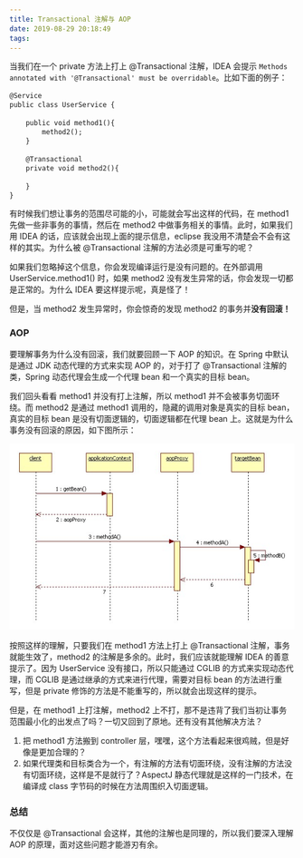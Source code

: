 ```yaml
---
title: Transactional 注解与 AOP
date: 2019-08-29 20:18:49
tags:
---
```


当我们在一个 private 方法上打上 @Transactional 注解，IDEA 会提示 `Methods annotated with '@Transactional' must be overridable`。比如下面的例子：

```
@Service
public class UserService {

    public void method1(){
        method2();
    }

    @Transactional
    private void method2(){

    }
}
```

有时候我们想让事务的范围尽可能的小，可能就会写出这样的代码，在 method1 先做一些非事务的事情，然后在 method2 中做事务相关的事情。此时，如果我们用 IDEA 的话，应该就会出现上面的提示信息，eclipse 我没用不清楚会不会有这样的其实。为什么被 @Transactional 注解的方法必须是可重写的呢？

如果我们忽略掉这个信息，你会发现编译运行是没有问题的。在外部调用 UserService.method1() 时，如果 method2 没有发生异常的话，你会发现一切都是正常的。为什么 IDEA 要这样提示呢，真是怪了！

但是，当 method2 发生异常时，你会惊奇的发现 method2 的事务并**没有回滚！**

### AOP

要理解事务为什么没有回滚，我们就要回顾一下 AOP 的知识。在 Spring 中默认是通过 JDK 动态代理的方式来实现 AOP 的，对于打了 @Transactional 注解的类，Spring 动态代理会生成一个代理 bean 和一个真实的目标 bean。

我们回头看看 method1 并没有打上注解，所以 method1 并不会被事务切面环绕。而 method2 是通过 method1 调用的，隐藏的调用对象是真实的目标 bean，真实的目标 bean 是没有切面逻辑的，切面逻辑都在代理 bean 上。这就是为什么事务没有回滚的原因，如下图所示：

![transactional-aop](https://raw.githubusercontent.com/rason/rason.github.io/master/image/transactional-aop.gif)

按照这样的理解，只要我们在 method1 方法上打上 @Transactional 注解，事务就能生效了，method2 的注解是多余的。此时，我们应该就能理解 IDEA 的善意提示了。因为 UserService 没有接口，所以只能通过 CGLIB 的方式来实现动态代理，而 CGLIB 是通过继承的方式来进行代理，需要对目标 bean 的方法进行重写，但是 private 修饰的方法是不能重写的，所以就会出现这样的提示。

但是，在 method1 上打注解，method2 上不打，那不是违背了我们当初让事务范围最小化的出发点了吗？一切又回到了原地。还有没有其他解决方法？

1. 把 method1 方法搬到 controller 层，嘿嘿，这个方法看起来很鸡贼，但是好像是更加合理的？
2. 如果代理类和目标类合为一个，有注解的方法有切面环绕，没有注解的方法没有切面环绕，这样是不是就行了？AspectJ 静态代理就是这样的一门技术，在编译成 class 字节码的时候在方法周围织入切面逻辑。

### 总结

不仅仅是 @Transactional 会这样，其他的注解也是同理的，所以我们要深入理解 AOP 的原理，面对这些问题才能游刃有余。


